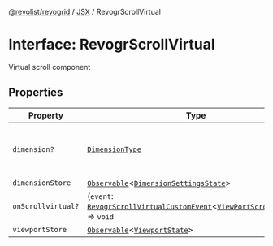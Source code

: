 [@revolist/revogrid](README.md) / [JSX](Namespace.JSX.md) / RevogrScrollVirtual

# Interface: RevogrScrollVirtual

Virtual scroll component

## Properties

| Property | Type | Description | Defined in |
| ------ | ------ | ------ | ------ |
| `dimension?` | [`DimensionType`](TypeAlias.DimensionType.md) | Scroll dimension (`X` - `rgCol` or `Y` - `rgRow`) | [src/components.d.ts:2231](https://github.com/revolist/revogrid/blob/13653d8ee505d63a363463d1b61354eec56320a1/src/components.d.ts#L2231) |
| `dimensionStore` | [`Observable`](TypeAlias.Observable.md)\<[`DimensionSettingsState`](Interface.DimensionSettingsState.md)\> | Dimensions | [src/components.d.ts:2235](https://github.com/revolist/revogrid/blob/13653d8ee505d63a363463d1b61354eec56320a1/src/components.d.ts#L2235) |
| `onScrollvirtual?` | (`event`: [`RevogrScrollVirtualCustomEvent`](Interface.RevogrScrollVirtualCustomEvent.md)\<[`ViewPortScrollEvent`](TypeAlias.ViewPortScrollEvent.md)\>) => `void` | Scroll event | [src/components.d.ts:2239](https://github.com/revolist/revogrid/blob/13653d8ee505d63a363463d1b61354eec56320a1/src/components.d.ts#L2239) |
| `viewportStore` | [`Observable`](TypeAlias.Observable.md)\<[`ViewportState`](Interface.ViewportState.md)\> | Viewport | [src/components.d.ts:2243](https://github.com/revolist/revogrid/blob/13653d8ee505d63a363463d1b61354eec56320a1/src/components.d.ts#L2243) |
